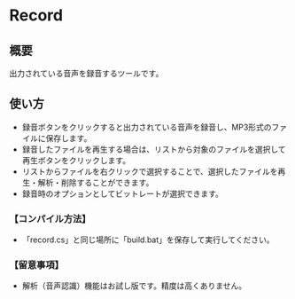 # Record

## 概要

出力されている音声を録音するツールです。

## 使い方

- 録音ボタンをクリックすると出力されている音声を録音し、MP3形式のファイルに保存します。
- 録音したファイルを再生する場合は、リストから対象のファイルを選択して再生ボタンをクリックします。
- リストからファイルを右クリックで選択することで、選択したファイルを再生・解析・削除することができます。
- 録音時のオプションとしてビットレートが選択できます。

### 【コンパイル方法】

- 「record.cs」と同じ場所に「build.bat」を保存して実行してください。

### 【留意事項】

- 解析（音声認識）機能はお試し版です。精度は高くありません。
